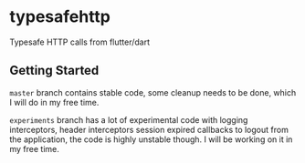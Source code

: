 # typesafehttp

Typesafe HTTP calls from flutter/dart

## Getting Started

`master` branch contains stable code, some cleanup needs to be done, which I will do in my free time.

`experiments` branch has a lot of experimental code with logging interceptors, header interceptors session expired callbacks to logout from the application, the code is highly unstable though. I will be working on it in my free time.
